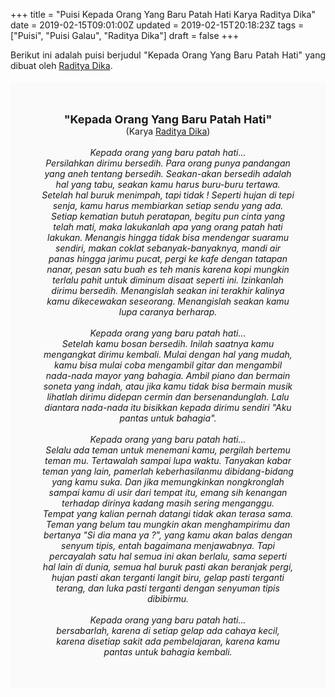 +++
title = "Puisi Kepada Orang Yang Baru Patah Hati Karya Raditya Dika"
date = 2019-02-15T09:01:00Z
updated = 2019-02-15T20:18:23Z
tags = ["Puisi", "Puisi Galau", "Raditya Dika"]
draft = false
+++

<div dir="ltr" style="text-align: left;" trbidi="on"><div dir="ltr" style="text-align: left;" trbidi="on"><div style="text-align: justify;">Berikut ini adalah puisi berjudul "Kepada Orang Yang Baru Patah Hati" yang dibuat oleh <a href="https://www.radityadika.com/" target="_blank">Raditya Dika</a>.</div><br /><div style="background: #FAFAFA; font-size: 14px; height: auto; margin: 0 auto; padding: 50px; text-align: center; width: auto;"><span style="font-size: 18px;"><b>"Kepada Orang Yang Baru Patah Hati"</b></span><br />(Karya <a href="https://www.sekata.web.id/tags/raditya-dika" target="_blank">Raditya Dika</a>) <br /><br /><i>Kepada orang yang baru patah hati...<br />Persilahkan dirimu bersedih. Para orang punya pandangan yang aneh tentang bersedih. Seakan-akan bersedih adalah hal yang tabu, seakan kamu harus buru-buru tertawa. Setelah hal buruk menimpah, tapi tidak ! Seperti hujan di tepi senja, kamu harus membiarkan setiap sendu yang ada.<br />Setiap kematian butuh peratapan, begitu pun cinta yang telah mati, maka lakukanlah apa yang orang patah hati lakukan. Menangis hingga tidak bisa mendengar suaramu sendiri, makan coklat sebanyak-banyaknya, mandi air panas hingga jarimu pucat, pergi ke kafe dengan tatapan nanar, pesan satu buah es teh manis karena kopi mungkin terlalu pahit untuk diminum disaat seperti ini. Izinkanlah dirimu bersedih. Menangislah seakan ini terakhir kalinya kamu dikecewakan seseorang. Menangislah seakan kamu lupa caranya berharap.<br /><br />Kepada orang yang baru patah hati...<br />Setelah kamu bosan bersedih. Inilah saatnya kamu mengangkat dirimu kembali. Mulai dengan hal yang mudah, kamu bisa mulai coba mengambil gitar dan mengambil nada-nada mayor yang bahagia. Ambil piano dan bermain soneta yang indah, atau jika kamu tidak bisa bermain musik lihatlah dirimu didepan cermin dan bersenandunglah. Lalu diantara nada-nada itu bisikkan kepada dirimu sendiri "Aku pantas untuk bahagia".<br /><br />Kepada orang yang baru patah hati...<br />Selalu ada teman untuk menemani kamu, pergilah bertemu teman mu. Tertawalah sampai lupa waktu. Tanyakan kabar teman yang lain, pamerlah keberhasilanmu dibidang-bidang yang kamu suka. Dan jika memungkinkan nongkronglah sampai kamu di usir dari tempat itu, emang sih kenangan terhadap dirinya kadang masih sering menganggu.<br />Tempat yang kalian pernah datangi tidak akan terasa sama. Teman yang belum tau mungkin akan menghampirimu dan bertanya "Si dia mana ya ?", yang kamu akan balas dengan senyum tipis, entah bagaimana menjawabnya. Tapi percayalah satu hal semua ini akan berlalu, sama seperti hal lain di dunia, semua hal buruk pasti akan beranjak pergi, hujan pasti akan terganti langit biru, gelap pasti terganti terang, dan luka pasti terganti dengan senyuman tipis dibibirmu.<br /><br />Kepada orang yang baru patah hati...<br />bersabarlah, karena di setiap gelap ada cahaya kecil, karena disetiap sakit ada pembelajaran, karena kamu pantas untuk bahagia kembali.</i> </div></div></div>
